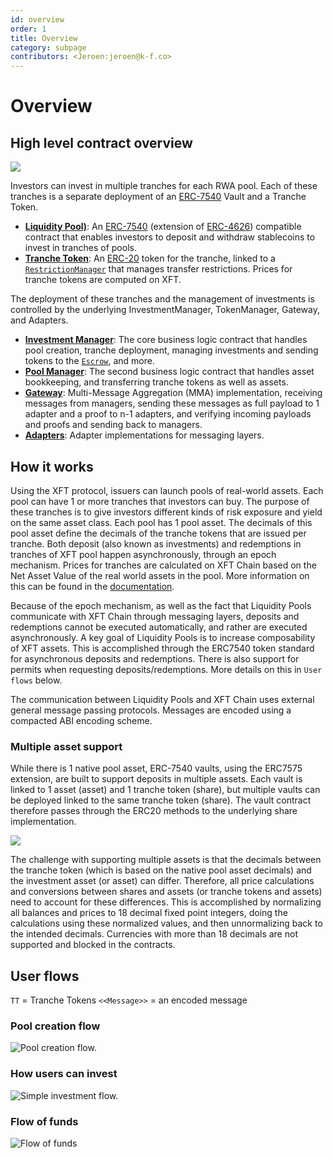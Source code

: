 ```yaml
---
id: overview
order: 1
title: Overview
category: subpage
contributors: <Jeroen:jeroen@k-f.co>
---
```


# Overview

## High level contract overview

![](https://ipfs.io/ipfs/QmW7N8beQ6TF5efwqkMndouxGub2J1jqsEhv5gXDbyqA2K)

Investors can invest in multiple tranches for each RWA pool. Each of these tranches is a separate deployment of an [ERC-7540](https://eips.ethereum.org/EIPS/eip-7540) Vault and a Tranche Token.

- [**Liquidity Pool)**](https://github.com/centrifuge/liquidity-pools/blob/main/src/ERC7540Vault.sol): An [ERC-7540](https://eips.ethereum.org/EIPS/eip-7540) (extension of [ERC-4626](https://ethereum.org/en/developers/docs/standards/tokens/erc-4626/)) compatible contract that enables investors to deposit and withdraw stablecoins to invest in tranches of pools.
- [**Tranche Token**](https://github.com/centrifuge/liquidity-pools/blob/main/src/token/Tranche.sol): An [ERC-20](https://ethereum.org/en/developers/docs/standards/tokens/erc-20/) token for the tranche, linked to a [`RestrictionManager`](https://github.com/centrifuge/liquidity-pools/blob/main/src/token/RestrictionManager.sol) that manages transfer restrictions. Prices for tranche tokens are computed on XFT.

The deployment of these tranches and the management of investments is controlled by the underlying InvestmentManager, TokenManager, Gateway, and Adapters.

- [**Investment Manager**](https://github.com/centrifuge/liquidity-pools/blob/main/src/InvestmentManager.sol): The core business logic contract that handles pool creation, tranche deployment, managing investments and sending tokens to the [`Escrow`](https://github.com/centrifuge/liquidity-pools/blob/main/src/Escrow.sol), and more.
- [**Pool Manager**](https://github.com/centrifuge/liquidity-pools/blob/main/src/PoolManager.sol): The second business logic contract that handles asset bookkeeping, and transferring tranche tokens as well as assets.
- [**Gateway**](https://github.com/centrifuge/liquidity-pools/blob/main/src/gateway/Gateway.sol): Multi-Message Aggregation (MMA) implementation, receiving messages from managers, sending these messages as full payload to 1 adapter and a proof to n-1 adapters, and verifying incoming payloads and proofs and sending back to managers.
- [**Adapters**](https://github.com/centrifuge/liquidity-pools/tree/main/src/gateway/adapters): Adapter implementations for messaging layers.

## How it works
Using the XFT protocol, issuers can launch pools of real-world assets. Each pool can have 1 or more tranches that investors can buy. The purpose of these tranches is to give investors different kinds of risk exposure and yield on the same asset class. Each pool has 1 pool asset. The decimals of this pool asset define the decimals of the tranche tokens that are issued per tranche. Both deposit (also known as investments) and redemptions in tranches of XFT pool happen asynchronously, through an epoch mechanism. Prices for tranches are calculated on XFT Chain based on the Net Asset Value of the real world assets in the pool. More information on this can be found in the [documentation](https://docs.centrifuge.io/getting-started/securitization/).

Because of the epoch mechanism, as well as the fact that Liquidity Pools communicate with XFT Chain through messaging layers, deposits and redemptions cannot be executed automatically, and rather are executed asynchronously. A key goal of Liquidity Pools is to increase composability of XFT assets. This is accomplished through the ERC7540 token standard for asynchronous deposits and redemptions. There is also support for permits when requesting deposits/redemptions. More details on this in `User flows` below.

The communication between Liquidity Pools and XFT Chain uses external general message passing protocols. Messages are encoded using a compacted ABI encoding scheme.

### Multiple asset support
While there is 1 native pool asset, ERC-7540 vaults, using the ERC7575 extension, are built to support deposits in multiple assets. Each vault is linked to 1 asset (asset) and 1 tranche token (share), but multiple vaults can be deployed linked to the same tranche token (share). The vault contract therefore passes through the ERC20 methods to the underlying share implementation.

![](https://storage.googleapis.com/centrifuge-hackmd/upload_53a9cc360964cc609a86b41ab0b83c83.png)

The challenge with supporting multiple assets is that the decimals between the tranche token (which is based on the native pool asset decimals) and the investment asset (or asset) can differ. Therefore, all price calculations and conversions between shares and assets (or tranche tokens and assets) need to account for these differences. This is accomplished by normalizing all balances and prices to 18 decimal fixed point integers, doing the calculations using these normalized values, and then unnormalizing back to the intended decimals. Currencies with more than 18 decimals are not supported and blocked in the contracts.

## User flows
`TT` = Tranche Tokens
`<<Message>>` = an encoded message
### Pool creation flow

![Pool creation flow.](./images/poolcreation.png)

### How users can invest

![Simple investment flow.](./images/simpleinvestmentflow.png)

### Flow of funds

![Flow of funds](./images/flowoffunds.png)
